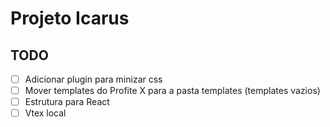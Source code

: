 # Projeto Icarus

## TODO

- [ ] Adicionar plugin para minizar css
- [ ] Mover templates do Profite X para a pasta templates (templates vazios)
- [ ] Estrutura para React
- [ ] Vtex local
